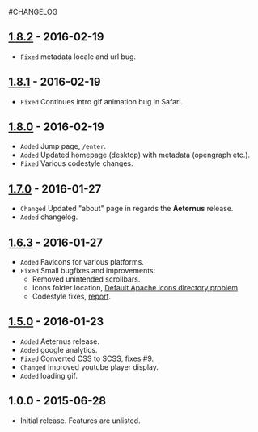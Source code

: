 #CHANGELOG

## [1.8.2](https://github.com/cenobitedk/cepheus/releases/tag/v1.8.2) - 2016-02-19
- `Fixed` metadata locale and url bug.

## [1.8.1](https://github.com/cenobitedk/cepheus/releases/tag/v1.8.1) - 2016-02-19
- `Fixed` Continues intro gif animation bug in Safari.

## [1.8.0](https://github.com/cenobitedk/cepheus/releases/tag/v1.8.0) - 2016-02-19
- `Added` Jump page, `/enter`.
- `Added` Updated homepage (desktop) with metadata (opengraph etc.).
- `Fixed` Various codestyle changes.

## [1.7.0](https://github.com/cenobitedk/cepheus/releases/tag/v1.7.0) - 2016-01-27
- `Changed` Updated "about" page in regards the **Aeternus** release.
- `Added` changelog.

## [1.6.3](https://github.com/cenobitedk/cepheus/releases/tag/v1.6.3) - 2016-01-27
- `Added` Favicons for various platforms.
- `Fixed` Small bugfixes and improvements:
	- Removed unintended scrollbars.  
  	- Icons folder location, [Default Apache icons directory problem](http://www.electrictoolbox.com/apache-icons-directory/).  
  	- Codestyle fixes, [report](https://www.codacy.com/app/j-hasseriis/cepheus/commit?bid=3085146&cid=26038038).  

## [1.5.0](https://github.com/cenobitedk/cepheus/releases/tag/v1.5) - 2016-01-23
- `Added` Aeternus release.
- `Added` google analytics.
- `Fixed` Converted CSS to SCSS, fixes [#9](https://github.com/cenobitedk/cepheus/issues/9).
- `Changed` Improved youtube player display.
- `Added` loading gif.

## 1.0.0 - 2015-06-28
- Initial release. Features are unlisted.
